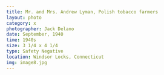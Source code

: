 ```yaml
---
title: Mr. and Mrs. Andrew Lyman, Polish tobacco farmers
layout: photo
category: x
photographer: Jack Delano
date: September, 1940
time: 1940s
size: 3 1/4 x 4 1/4
type: Safety Negative
location: Windsor Locks, Connecticut
img: image8.jpg
---
```


